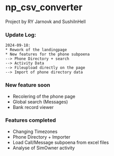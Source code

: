 # np_csv_converter

Project by RY Jarnovk and SushiInHell

### Update Log:

```
2024-09-18:
* Rework of the landingpage
* New features for the phone subpoena
--> Phone Directory + search
--> Activity Data
--> Fileupload directly on the page
--> Import of phone directory data
``` 

### New feature soon

- Recolering of the phone page
- Global search (Messages)
- Bank record viewer

### Features completed

- Changing Timezones
- Phone Directory + Importer
- Load Call/Message subpoena from excel files
- Analyse of SimOwner activity

